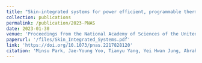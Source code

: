 ```yaml
---
title: "Skin-integrated systems for power efficient, programmable thermal sensations across large body areas"
collection: publications
permalink: /publication/2023-PNAS
date: 2023-01-30
venue: 'Proceedings from the National Academy of Sciences of the United States of America'
paperurl: '/files/Skin_Integrated_Systems.pdf'
link: 'https://doi.org/10.1073/pnas.2217828120'
citation: 'Minsu Park, Jae-Young Yoo, Tianyu Yang, Yei Hwan Jung, Abraham Vázquez-Guardado, Shupeng Li, Jae-Hwan Kim, Jaeho Shin, Woo-Youl Maeng, Geumbee Lee, Seonggwang Yoo, Haiwen Luan, Jin-Tae Kim, Hee-Sup Shin, Matthew T. Flavin, Hong-Joon Yoon, Nenad Miljkovic, Yonggang Huang, William P. King, John A. Rogers, &quot;Skin-integrated systems for power efficient, programmable thermal sensations across large body areas,&quot; in <i>Proceedings from the National Academy of Sciences of the United States of America</i>, vol. 120, no. 6, e2217828120, Jan. 2023.'
---
```

